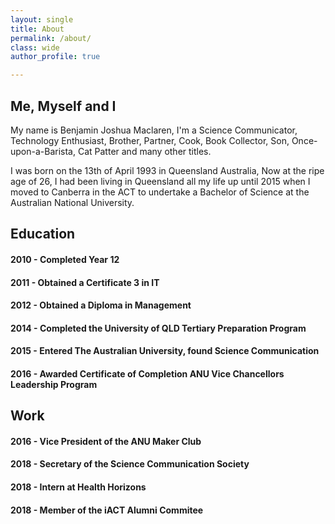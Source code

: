 ```yaml
---
layout: single
title: About
permalink: /about/
class: wide
author_profile: true

---
```


## Me, Myself and I

My name is Benjamin Joshua Maclaren, I'm a Science Communicator, Technology Enthusiast,
Brother, Partner, Cook, Book Collector, Son, Once-upon-a-Barista, Cat Patter and
many other titles.

I was born on the 13th of April 1993 in Queensland
Australia, Now at the ripe age of 26, I had been living in Queensland all my life up until 2015 when I moved
to Canberra in the ACT to undertake a Bachelor of Science at the Australian
National University.

## Education

#### 2010 - Completed Year 12
#### 2011 - Obtained a Certificate 3 in IT
#### 2012 - Obtained a Diploma in Management
#### 2014 - Completed the University of QLD Tertiary Preparation Program
#### 2015 - Entered The Australian University, found Science Communication
#### 2016 - Awarded Certificate of Completion ANU Vice Chancellors Leadership Program

## Work
#### 2016 - Vice President of the ANU Maker Club
#### 2018 - Secretary of the Science Communication Society
#### 2018 - Intern at Health Horizons
#### 2018 - Member of the iACT Alumni Commitee
